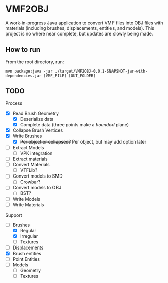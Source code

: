 # VMF2OBJ

A work-in-progress Java application to convert VMF files into OBJ files with materials (including brushes, displacements, entities, and models). This project is no where near complete, but updates are slowly being made.

## How to run

From the root directory, run:

`mvn package;java -jar ./target/VMF2OBJ-0.0.1-SNAPSHOT-jar-with-dependencies.jar [VMF_FILE] [OUT_FOLDER]`

## TODO

Process
- [X] Read Brush Geometry
    - [X] Deserialize data
    - [X] Complete data (three points make a *bounded* plane)
- [X] Collapse Brush Vertices
- [X] Write Brushes
    - [X] ~~Per object or collapsed?~~ Per object, but may add option later
- [ ] Extract Models
    - [ ] VPK integration
- [ ] Extract materials
- [ ] Convert Materials
    - [ ] VTFLib?
- [ ] Convert models to SMD
    - [ ] Crowbar?
- [ ] Convert models to OBJ
    - [ ] BST?
- [ ] Write Models
- [ ] Write Materials

Support
- [ ] Brushes
    - [X] Regular
    - [X] Irregular
    - [ ] Textures
- [ ] Displacements
- [X] Brush entities
- [ ] Point Entities
- [ ] Models
    - [ ] Geometry
    - [ ] Textures
